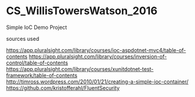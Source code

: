 # CS_WillisTowersWatson_2016
Simple IoC Demo Project

sources used

https://app.pluralsight.com/library/courses/ioc-aspdotnet-mvc4/table-of-contents
https://app.pluralsight.com/library/courses/inversion-of-control/table-of-contents
https://app.pluralsight.com/library/courses/xunitdotnet-test-framework/table-of-contents
http://timross.wordpress.com/2010/01/21/creating-a-simple-ioc-container/
https://github.com/kristofferahl/FluentSecurity
